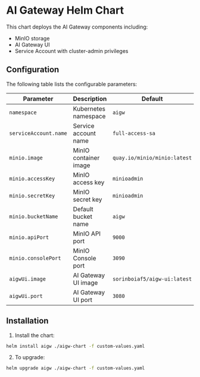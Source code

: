 # AI Gateway Helm Chart

This chart deploys the AI Gateway components including:
- MinIO storage
- AI Gateway UI
- Service Account with cluster-admin privileges

## Configuration

The following table lists the configurable parameters:

| Parameter | Description | Default |
|-----------|-------------|---------|
| `namespace` | Kubernetes namespace | `aigw` |
| `serviceAccount.name` | Service account name | `full-access-sa` |
| `minio.image` | MinIO container image | `quay.io/minio/minio:latest` |
| `minio.accessKey` | MinIO access key | `minioadmin` |
| `minio.secretKey` | MinIO secret key | `minioadmin` |
| `minio.bucketName` | Default bucket name | `aigw` |
| `minio.apiPort` | MinIO API port | `9000` |
| `minio.consolePort` | MinIO Console port | `3090` |
| `aigwUi.image` | AI Gateway UI image | `sorinboiaf5/aigw-ui:latest` |
| `aigwUi.port` | AI Gateway UI port | `3080` |

## Installation

1. Install the chart:
```bash
helm install aigw ./aigw-chart -f custom-values.yaml
```

2. To upgrade:
```bash
helm upgrade aigw ./aigw-chart -f custom-values.yaml
```
